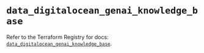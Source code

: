 # `data_digitalocean_genai_knowledge_base`

Refer to the Terraform Registry for docs: [`data_digitalocean_genai_knowledge_base`](https://registry.terraform.io/providers/digitalocean/digitalocean/2.66.0/docs/data-sources/genai_knowledge_base).
